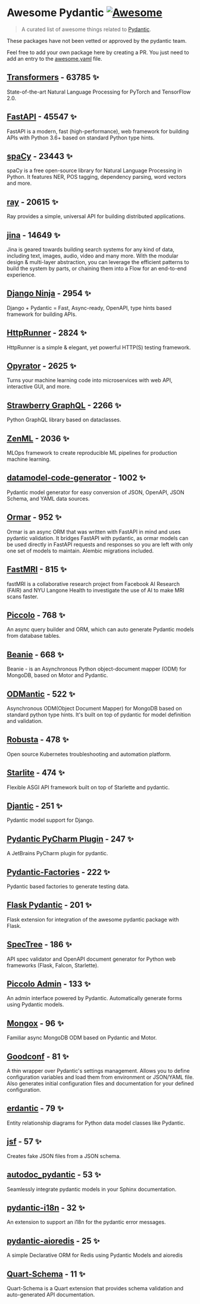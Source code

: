 # Awesome Pydantic [![Awesome](https://awesome.re/badge-flat.svg)](https://github.com/sindresorhus/awesome)

> A curated list of awesome things related to [Pydantic](https://pydantic-docs.helpmanual.io/).

These packages have not been vetted or approved by the pydantic team.

Feel free to add your own package here by creating a PR. You just need to add an entry to the [awesome.yaml](./awesome.yaml) file.


## [Transformers](https://github.com/huggingface/transformers) - 63785 ✨

State-of-the-art Natural Language Processing for PyTorch and TensorFlow 2.0.

## [FastAPI](https://github.com/tiangolo/fastapi) - 45547 ✨

FastAPI is a modern, fast (high-performance), web framework for building APIs with Python 3.6+ based on standard Python type hints.

## [spaCy](https://github.com/explosion/spaCy) - 23443 ✨

spaCy is a free open-source library for Natural Language Processing in Python. It features NER, POS tagging, dependency parsing, word vectors and more.

## [ray](https://github.com/ray-project/ray) - 20615 ✨

Ray provides a simple, universal API for building distributed applications.

## [jina](https://github.com/jina-ai/jina) - 14649 ✨

Jina is geared towards building search systems for any kind of data, including text, images, audio, video and many more. With the modular design & multi-layer abstraction, you can leverage the efficient patterns to build the system by parts, or chaining them into a Flow for an end-to-end experience.

## [Django Ninja](https://github.com/vitalik/django-ninja) - 2954 ✨

Django + Pydantic = Fast, Async-ready, OpenAPI, type hints based framework for building APIs.

## [HttpRunner](https://github.com/httprunner/httprunner) - 2824 ✨

HttpRunner is a simple & elegant, yet powerful HTTP(S) testing framework.

## [Opyrator](https://github.com/ml-tooling/opyrator) - 2625 ✨

Turns your machine learning code into microservices with web API, interactive GUI, and more.

## [Strawberry GraphQL](https://github.com/strawberry-graphql/strawberry) - 2266 ✨

Python GraphQL library based on dataclasses.

## [ZenML](https://github.com/zenml-io/zenml) - 2036 ✨

MLOps framework to create reproducible ML pipelines for production machine learning.

## [datamodel-code-generator](https://github.com/koxudaxi/datamodel-code-generator) - 1002 ✨

Pydantic model generator for easy conversion of JSON, OpenAPI, JSON Schema, and YAML data sources.

## [Ormar](https://github.com/collerek/ormar) - 952 ✨

Ormar is an async ORM that was written with FastAPI in mind and uses pydantic validation. It bridges FastAPI with pydantic, as ormar models can be used directly in FastAPI requests and responses so you are left with only one set of models to maintain. Alembic migrations included.

## [FastMRI](https://github.com/facebookresearch/fastMRI) - 815 ✨

fastMRI is a collaborative research project from Facebook AI Research (FAIR) and NYU Langone Health to investigate the use of AI to make MRI scans faster.

## [Piccolo](https://github.com/piccolo-orm/piccolo) - 768 ✨

An async query builder and ORM, which can auto generate Pydantic models from database tables.

## [Beanie](https://github.com/roman-right/beanie) - 668 ✨

Beanie - is an Asynchronous Python object-document mapper (ODM) for MongoDB, based on Motor and Pydantic.

## [ODMantic](https://github.com/art049/odmantic) - 522 ✨

Asynchronous ODM(Object Document Mapper) for MongoDB based on standard python type hints. It's built on top of pydantic for model definition and validation.

## [Robusta](https://github.com/robusta-dev/robusta) - 478 ✨

Open source Kubernetes troubleshooting and automation platform.

## [Starlite](https://github.com/Goldziher/starlite) - 474 ✨

Flexible ASGI API framework built on top of Starlette and pydantic.

## [Djantic](https://github.com/jordaneremieff/djantic) - 251 ✨

Pydantic model support for Django.

## [Pydantic PyCharm Plugin](https://github.com/koxudaxi/pydantic-pycharm-plugin) - 247 ✨

A JetBrains PyCharm plugin for pydantic.

## [Pydantic-Factories](https://github.com/Goldziher/pydantic-factories) - 222 ✨

Pydantic based factories to generate testing data.

## [Flask Pydantic](https://github.com/bauerji/flask_pydantic) - 201 ✨

Flask extension for integration of the awesome pydantic package with Flask.

## [SpecTree](https://github.com/0b01001001/spectree) - 186 ✨

API spec validator and OpenAPI document generator for Python web frameworks (Flask, Falcon, Starlette).

## [Piccolo Admin](https://github.com/piccolo-orm/piccolo_admin) - 133 ✨

An admin interface powered by Pydantic. Automatically generate forms using Pydantic models.

## [Mongox](https://github.com/aminalaee/mongox) - 96 ✨

Familiar async MongoDB ODM based on Pydantic and Motor.

## [Goodconf](https://github.com/lincolnloop/goodconf) - 81 ✨

A thin wrapper over Pydantic's settings management. Allows you to define configuration variables and load them from environment or JSON/YAML file. Also generates initial configuration files and documentation for your defined configuration.

## [erdantic](https://github.com/drivendataorg/erdantic) - 79 ✨

Entity relationship diagrams for Python data model classes like Pydantic.

## [jsf](https://github.com/ghandic/jsf) - 57 ✨

Creates fake JSON files from a JSON schema.

## [autodoc_pydantic](https://github.com/mansenfranzen/autodoc_pydantic) - 53 ✨

Seamlessly integrate pydantic models in your Sphinx documentation.

## [pydantic-i18n](https://github.com/boardpack/pydantic-i18n) - 32 ✨

An extension to support an i18n for the pydantic error messages.

## [pydantic-aioredis](https://github.com/andrewthetechie/pydantic-aioredis) - 25 ✨

A simple Declarative ORM for Redis using Pydantic Models and aioredis

## [Quart-Schema](https://gitlab.com/pgjones/quart-schema) - 11 ✨

Quart-Schema is a Quart extension that provides schema validation and auto-generated API documentation.
